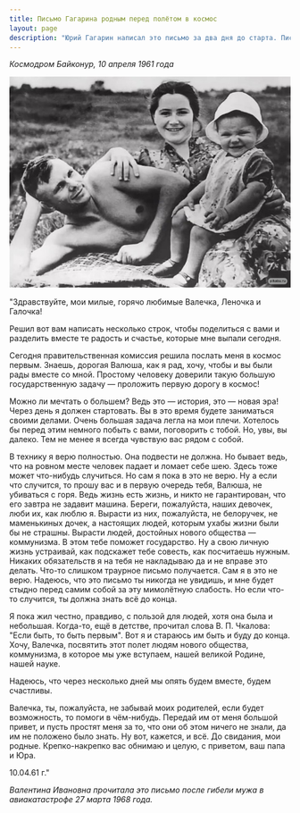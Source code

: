 ```yaml
---
title: Письмо Гагарина родным перед полётом в космос
layout: page
description: "Юрий Гагарин написал это письмо за два дня до старта. Писал как прощальное, на случай своей возможной гибели. В этом тексте Гагарин предстаёт как образец смирения: не в смысле покорности судьбе, а веры в неё."
---
```

*Космодром Байконур, 10 апреля 1961 года*

<img src="\assets\images\gagarin_family.jpg" class="img-fluid">

"Здравствуйте, мои милые, горячо любимые Валечка, Леночка и Галочка!

Решил вот вам написать несколько строк, чтобы поделиться с вами и разделить вместе те радость и счастье, которые мне выпали сегодня.

Сегодня правительственная комиссия решила послать меня в космос первым. Знаешь, дорогая Валюша, как я рад, хочу, чтобы и вы были рады вместе со мной. Простому человеку доверили такую большую государственную задачу — проложить первую дорогу в космос!

Можно ли мечтать о большем? Ведь это — история, это — новая эра! Через день я должен стартовать. Вы в это время будете заниматься своими делами. Очень большая задача легла на мои плечи. Хотелось бы перед этим немного побыть с вами, поговорить с тобой. Но, увы, вы далеко. Тем не менее я всегда чувствую вас рядом с собой.

В технику я верю полностью. Она подвести не должна. Но бывает ведь, что на ровном месте человек падает и ломает себе шею. Здесь тоже может что-нибудь случиться. Но сам я пока в это не верю. Ну а если что случится, то прошу вас и в первую очередь тебя, Валюша, не убиваться с горя. Ведь жизнь есть жизнь, и никто не гарантирован, что его завтра не задавит машина. Береги, пожалуйста, наших девочек, люби их, как люблю я. Вырасти из них, пожалуйста, не белоручек, не маменькиных дочек, а настоящих людей, которым ухабы жизни были бы не страшны. Вырасти людей, достойных нового общества — коммунизма. В этом тебе поможет государство. Ну а свою личную жизнь устраивай, как подскажет тебе совесть, как посчитаешь нужным. Никаких обязательств я на тебя не накладываю да и не вправе это делать. Что-то слишком траурное письмо получается. Сам я в это не верю. Надеюсь, что это письмо ты никогда не увидишь, и мне будет стыдно перед самим собой за эту мимолётную слабость. Но если что-то случится, ты должна знать всё до конца.

Я пока жил честно, правдиво, с пользой для людей, хотя она была и небольшая. Когда-то, ещё в детстве, прочитал слова В. П. Чкалова: "Если быть, то быть первым". Вот я и стараюсь им быть и буду до конца. Хочу, Валечка, посвятить этот полет людям нового общества, коммунизма, в которое мы уже вступаем, нашей великой Родине, нашей науке.

Надеюсь, что через несколько дней мы опять будем вместе, будем счастливы.

Валечка, ты, пожалуйста, не забывай моих родителей, если будет возможность, то помоги в чём-нибудь. Передай им от меня большой привет, и пусть простят меня за то, что они об этом ничего не знали, да им не положено было знать. Ну вот, кажется, и всё. До свидания, мои родные. Крепко-накрепко вас обнимаю и целую, с приветом, ваш папа и Юра.

10.04.61 г."

*Валентина Ивановна прочитала это письмо после гибели мужа в авиакатастрофе 27 марта 1968 года.*




